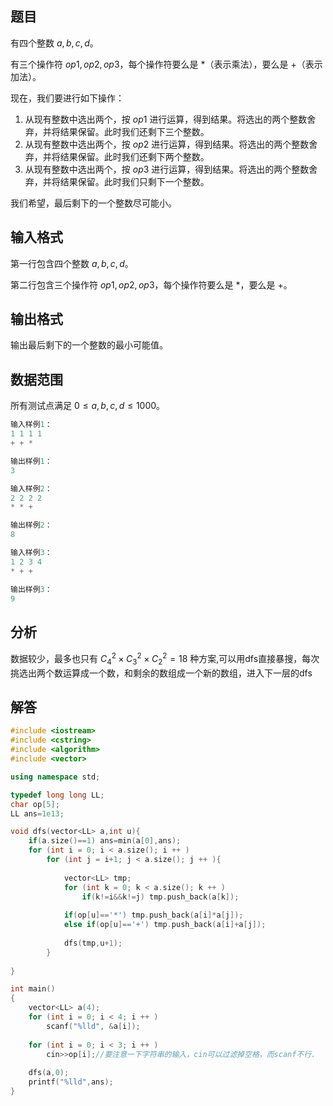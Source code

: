 ## **题目**
有四个整数 $a,b,c,d$。

有三个操作符 $op1,op2,op3$，每个操作符要么是 *（表示乘法），要么是 +（表示加法）。

现在，我们要进行如下操作：

1. 从现有整数中选出两个，按 $op1$ 进行运算，得到结果。将选出的两个整数舍弃，并将结果保留。此时我们还剩下三个整数。
2. 从现有整数中选出两个，按 $op2$ 进行运算，得到结果。将选出的两个整数舍弃，并将结果保留。此时我们还剩下两个整数。
3. 从现有整数中选出两个，按 $op3$ 进行运算，得到结果。将选出的两个整数舍弃，并将结果保留。此时我们只剩下一个整数。
   
我们希望，最后剩下的一个整数尽可能小。

## **输入格式**
第一行包含四个整数 $a,b,c,d$。

第二行包含三个操作符 $op1,op2,op3$，每个操作符要么是 *，要么是 +。

## **输出格式**
输出最后剩下的一个整数的最小可能值。

## **数据范围**
所有测试点满足 $0≤a,b,c,d≤1000$。

```c++
输入样例1：
1 1 1 1
+ + *

输出样例1：
3

输入样例2：
2 2 2 2
* * +

输出样例2：
8

输入样例3：
1 2 3 4
* + +

输出样例3：
9
```

## **分析**
数据较少，最多也只有 $C^2_4×C^2_3×C^2_2=18$ 种方案,可以用dfs直接暴搜，每次挑选出两个数运算成一个数，和剩余的数组成一个新的数组，进入下一层的dfs

## **解答**
```c++
#include <iostream>
#include <cstring>
#include <algorithm>
#include <vector>

using namespace std;

typedef long long LL;
char op[5];
LL ans=1e13;

void dfs(vector<LL> a,int u){
    if(a.size()==1) ans=min(a[0],ans);
    for (int i = 0; i < a.size(); i ++ )
        for (int j = i+1; j < a.size(); j ++ ){
            
            vector<LL> tmp;
            for (int k = 0; k < a.size(); k ++ )
                if(k!=i&&k!=j) tmp.push_back(a[k]);
            
            if(op[u]=='*') tmp.push_back(a[i]*a[j]);
            else if(op[u]=='+') tmp.push_back(a[i]+a[j]);
            
            dfs(tmp,u+1);
        }
            
}

int main()
{
    vector<LL> a(4);
    for (int i = 0; i < 4; i ++ )
        scanf("%lld", &a[i]);
    
    for (int i = 0; i < 3; i ++ )
        cin>>op[i];//要注意一下字符串的输入，cin可以过滤掉空格，而scanf不行.
    
    dfs(a,0);
    printf("%lld",ans);
}
```